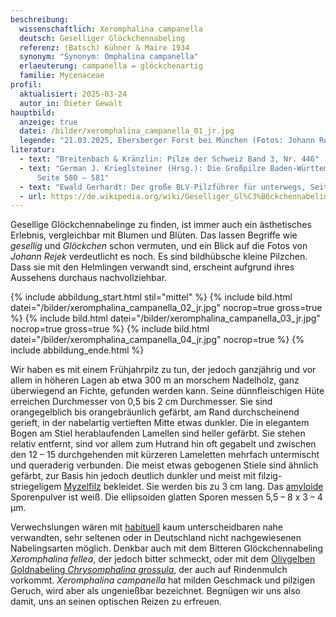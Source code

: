 ```yaml
---
beschreibung:
  wissenschaftlich: Xeromphalina campanella
  deutsch: Geselliger Glöckchennabeling
  referenz: (Batsch) Kühner & Maire 1934
  synonym: "Synonym: Omphalina campanella"
  erlaeuterung: campanella = glöckchenartig
  familie: Mycenaceae
profil:
  aktualisiert: 2025-03-24
  autor_in: Dieter Gewalt
hauptbild:
  anzeige: true
  datei: /bilder/xeromphalina_campanella_01_jr.jpg
  legende: "21.03.2025, Ebersberger Forst bei München (Fotos: Johann Rejek)"
literatur:
  - text: "Breitenbach & Kränzlin: Pilze der Schweiz Band 3, Nr. 446"
  - text: "German J. Krieglsteiner (Hrsg.): Die Großpilze Baden-Württembergs Band 3,
      Seite 580 – 581"
  - text: "Ewald Gerhardt: Der große BLV-Pilzführer für unterwegs, Seite 212"
  - url: https://de.wikipedia.org/wiki/Geselliger_Gl%C3%B6ckchennabeling
---
```

Gesellige Glöckchennabelinge zu finden, ist immer auch ein ästhetisches Erlebnis, vergleichbar mit Blumen und Blüten. Das lassen Begriffe wie *gesellig* und *Glöckchen* schon vermuten, und ein Blick auf die Fotos von *Johann Rejek* verdeutlicht es noch. Es sind bildhübsche kleine Pilzchen. Dass sie mit den Helmlingen verwandt sind, erscheint aufgrund ihres Aussehens durchaus nachvollziehbar.

{% include abbildung_start.html stil="mittel" %}
{% include bild.html datei="/bilder/xeromphalina_campanella_02_jr.jpg" nocrop=true gross=true %}
{% include bild.html datei="/bilder/xeromphalina_campanella_03_jr.jpg" nocrop=true gross=true %}
{% include bild.html datei="/bilder/xeromphalina_campanella_04_jr.jpg" nocrop=true %}
{% include abbildung_ende.html %}

Wir haben es mit einem Frühjahrpilz zu tun, der jedoch ganzjährig und vor allem in höheren Lagen ab etwa 300 m an morschem Nadelholz, ganz überwiegend an Fichte, gefunden werden kann. Seine dünnfleischigen Hüte erreichen Durchmesser von 0,5 bis 2 cm Durchmesser. Sie sind orangegelblich bis orangebräunlich gefärbt, am Rand durchscheinend gerieft, in der nabelartig vertieften Mitte etwas dunkler. Die in elegantem Bogen am Stiel herablaufenden Lamellen sind heller gefärbt. Sie stehen relativ entfernt, sind vor allem zum Hutrand hin oft gegabelt und zwischen den 12 – 15 durchgehenden mit kürzeren Lameletten mehrfach untermischt und queraderig verbunden. Die meist etwas gebogenen Stiele sind ähnlich gefärbt, zur Basis hin jedoch deutlich dunkler und meist mit filzig-striegeligem [Myzelfilz](Myzel "Glossar") bekleidet. Sie werden bis zu 3 cm lang. Das [amyloide](amyloid "Glossar") Sporenpulver ist weiß. Die ellipsoiden glatten Sporen messen 5,5 – 8 x 3 – 4 µm.

Verwechslungen wären mit [habituell](Habitus "Glossar") kaum unterscheidbaren nahe verwandten, sehr seltenen oder in Deutschland nicht nachgewiesenen Nabelingsarten möglich. Denkbar auch mit dem Bitteren Glöckchennabeling *Xeromphalina fellea*, der jedoch bitter schmeckt, oder mit dem [Olivgelben Goldnabeling *Chrysomphalina grossula*](/pilze/chrysomphalina-grossula-olivgelber-goldnabeling), der auch auf Rindenmulch vorkommt. *Xeromphalina campanella* hat milden Geschmack und pilzigen Geruch, wird aber als ungenießbar bezeichnet. Begnügen wir uns also damit, uns an seinen optischen Reizen zu erfreuen.